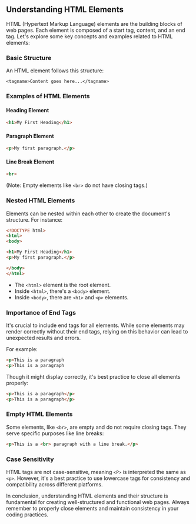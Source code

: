 ## Understanding HTML Elements
HTML (Hypertext Markup Language) elements are the building blocks of web pages. Each element is composed of a start tag, content, and an end tag. Let's explore some key concepts and examples related to HTML elements:

### Basic Structure

An HTML element follows this structure:
```
<tagname>Content goes here...</tagname>
```

### Examples of HTML Elements

#### Heading Element
```html
<h1>My First Heading</h1>
```

#### Paragraph Element
```html
<p>My first paragraph.</p>
```

#### Line Break Element
```html
<br>
```
(Note: Empty elements like `<br>` do not have closing tags.)

### Nested HTML Elements

Elements can be nested within each other to create the document's structure. For instance:
```html
<!DOCTYPE html>
<html>
<body>

<h1>My First Heading</h1>
<p>My first paragraph.</p>

</body>
</html>
```

- The `<html>` element is the root element.
- Inside `<html>`, there's a `<body>` element.
- Inside `<body>`, there are `<h1>` and `<p>` elements.

### Importance of End Tags

It's crucial to include end tags for all elements. While some elements may render correctly without their end tags, relying on this behavior can lead to unexpected results and errors.

For example:
```html
<p>This is a paragraph
<p>This is a paragraph
```

Though it might display correctly, it's best practice to close all elements properly:
```html
<p>This is a paragraph</p>
<p>This is a paragraph</p>
```

### Empty HTML Elements

Some elements, like `<br>`, are empty and do not require closing tags. They serve specific purposes like line breaks:
```html
<p>This is a <br> paragraph with a line break.</p>
```

### Case Sensitivity

HTML tags are not case-sensitive, meaning `<P>` is interpreted the same as `<p>`. However, it's a best practice to use lowercase tags for consistency and compatibility across different platforms.

In conclusion, understanding HTML elements and their structure is fundamental for creating well-structured and functional web pages. Always remember to properly close elements and maintain consistency in your coding practices.
